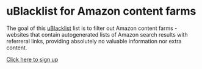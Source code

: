 
uBlacklist for Amazon content farms
===================================

The goal of this [uBlacklist](https://github.com/iorate/ublacklist/) list is to filter out Amazon
content farms - websites that contain autogenerated lists of Amazon search results with referreral
links, providing absolutely no valuable information nor extra content.

[Click here to sign up](https://iorate.github.io/ublacklist/subscribe?name=Amazon%20content%farms&url=https%3A%2F%2Fraw.githubusercontent.com%2Fsocram8888%2Fublacklist-amazon-farms%2Fmaster%2Flist.txt)
